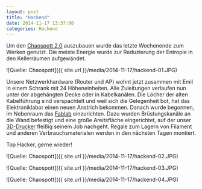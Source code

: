 ```yaml
---
layout: post
title: "Hackend"
date: 2014-11-17 13:37:00
categories: Hackend
---
```

Um den [Chaospott 2.0](https://www.chaospott.de/2014/10/17/club-v2/) auszubauen wurde das letzte Wochenende zum Werken genutzt. Die meiste Energie wurde zur Reduzierung der Entropie in den Kellerräumen aufgewändet.

![Quelle: Chaospott]({{ site.url }}/media/2014-11-17/hackend-01.JPG)

Unsere Netzwerkhardware (Router und AP) wohnt jetzt zusammen mit Emil in einem Schrank mit 24 Höheneinheiten. Alle Zuleitungen verlaufen nun unter der abgehängten Decke oder in Kabelkanälen. Die Löcher der alten Kabelführung sind  verspachtelt und weil sich die Gelegenheit bot, hat das Elektroniklabor einen neuen Anstrich bekommen. Danach wurde begonnen, im Nebenraum das [Fablab](http://wiki.chaospott.de/index.php?title=Fablab) einzurichten. Dazu wurden Brüstungskanäle an die Wand befestigt und eine große Areitsfläche eingerichtet, auf der unser [3D-Drucker](http://wiki.chaospott.de/index.php?title=3D-Drucker) fleißig seinem Job nachgeht. Regale zum Lagern von Filament und anderen Verbrauchsmaterialen werden in den nächsten Tagen montiert.

Top Hacker, gerne wieder!

![Quelle: Chaospott]({{ site.url }}/media/2014-11-17/hackend-02.JPG)

![Quelle: Chaospott]({{ site.url }}/media/2014-11-17/hackend-03.JPG)

![Quelle: Chaospott]({{ site.url }}/media/2014-11-17/hackend-04.JPG)
